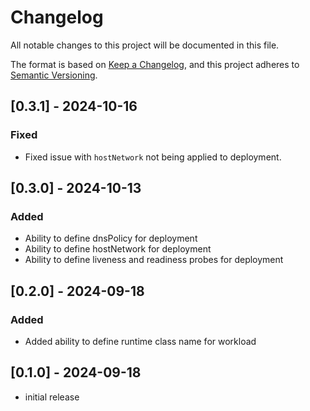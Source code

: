 # Changelog

All notable changes to this project will be documented in this file.

The format is based on [Keep a Changelog],
and this project adheres to [Semantic Versioning].

## [0.3.1] - 2024-10-16

### Fixed

- Fixed issue with `hostNetwork` not being applied to deployment.

## [0.3.0] - 2024-10-13

### Added

- Ability to define dnsPolicy for deployment
- Ability to define hostNetwork for deployment
- Ability to define liveness and readiness probes for deployment

## [0.2.0] - 2024-09-18

### Added

- Added ability to define runtime class name for workload

## [0.1.0] - 2024-09-18

- initial release

<!-- Links -->
[keep a changelog]: https://keepachangelog.com/en/1.0.0/
[semantic versioning]: https://semver.org/spec/v2.0.0.html

